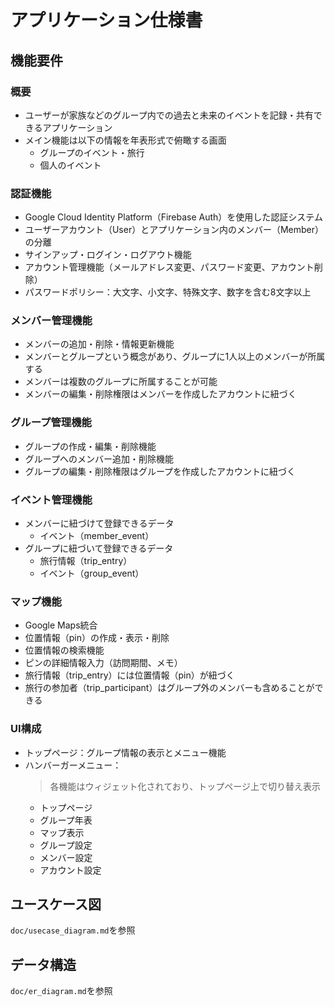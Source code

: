 # アプリケーション仕様書

## 機能要件

### 概要
- ユーザーが家族などのグループ内での過去と未来のイベントを記録・共有できるアプリケーション
- メイン機能は以下の情報を年表形式で俯瞰する画面
    - グループのイベント・旅行
    - 個人のイベント

### 認証機能
- Google Cloud Identity Platform（Firebase Auth）を使用した認証システム
- ユーザーアカウント（User）とアプリケーション内のメンバー（Member）の分離
- サインアップ・ログイン・ログアウト機能
- アカウント管理機能（メールアドレス変更、パスワード変更、アカウント削除）
- パスワードポリシー：大文字、小文字、特殊文字、数字を含む8文字以上

### メンバー管理機能
- メンバーの追加・削除・情報更新機能
- メンバーとグループという概念があり、グループに1人以上のメンバーが所属する
- メンバーは複数のグループに所属することが可能
- メンバーの編集・削除権限はメンバーを作成したアカウントに紐づく

### グループ管理機能
- グループの作成・編集・削除機能
- グループへのメンバー追加・削除機能
- グループの編集・削除権限はグループを作成したアカウントに紐づく

### イベント管理機能
- メンバーに紐づけて登録できるデータ
    - イベント（member_event）
- グループに紐づいて登録できるデータ
    - 旅行情報（trip_entry）
    - イベント（group_event）

### マップ機能
- Google Maps統合
- 位置情報（pin）の作成・表示・削除
- 位置情報の検索機能
- ピンの詳細情報入力（訪問期間、メモ）
- 旅行情報（trip_entry）には位置情報（pin）が紐づく
- 旅行の参加者（trip_participant）はグループ外のメンバーも含めることができる

### UI構成
- トップページ：グループ情報の表示とメニュー機能
- ハンバーガーメニュー：
    > 各機能はウィジェット化されており、トップページ上で切り替え表示
    - トップページ
    - グループ年表
    - マップ表示
    - グループ設定
    - メンバー設定
    - アカウント設定

## ユースケース図
`doc/usecase_diagram.md`を参照

## データ構造

`doc/er_diagram.md`を参照
